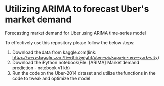 # Utilizing ARIMA to forecast Uber's market demand
Forecasting market demand for Uber using ARIMA time-series model

To effectively use this repository please follow the below steps:
1) Download the data from kaggle.com(link: https://www.kaggle.com/fivethirtyeight/uber-pickups-in-new-york-city)
2) Download the iPython notebook(File: [ARIMA] Market demand prediction - notebook v1 kh)
3) Run the code on the Uber-2014 dataset and utilize the functions in the code to tweak and optimize the model
